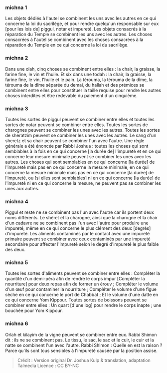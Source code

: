 
### michna 1
Les objets dédiés à l'autel se combinent les uns avec les autres en ce qui concerne la loi du sacrilège, et pour rendre quelqu'un responsable sur eux [pour les lois de] piggul, notar et impureté. Les objets consacrés à la réparation du Temple se combinent les uns avec les autres. Les choses consacrées à l'autel se combinent avec les choses consacrées à la réparation du Temple en ce qui concerne la loi du sacrilège.

### michna 2
Dans une olah, cinq choses se combinent entre elles : la chair, la graisse, la farine fine, le vin et l'huile. Et six dans une todah : la chair, la graisse, la farine fine, le vin, l'huile et le pain. La térouma, la térouma de la dîme, la térouma de la dîme séparée du demai, du hallah et des prémices se combinent entre elles pour constituer la taille requise pour rendre les autres choses interdites et être redevable du paiement d'un cinquième.

### michna 3
Toutes les sortes de piggul peuvent se combiner entre elles et toutes les sortes de notar peuvent se combiner entre elles. Toutes les sortes de charognes peuvent se combiner les unes avec les autres. Toutes les sortes de sheratzim peuvent se combiner les unes avec les autres. Le sang d'un sheretz et sa chair peuvent se combiner l'un avec l'autre. Une règle générale a été énoncée par Rabbi Joshua : toutes les choses qui sont semblables à la fois en ce qui concerne [la durée de] l'impureté et en ce qui concerne leur mesure minimale peuvent se combiner les unes avec les autres. Les choses qui sont semblables en ce qui concerne [la durée] de l'impureté mais pas en ce qui concerne la mesure minimale, en ce qui concerne la mesure minimale mais pas en ce qui concerne [la durée] de l'impureté, ou [si elles sont semblables] ni en ce qui concerne [la durée] de l'impureté ni en ce qui concerne la mesure, ne peuvent pas se combiner les unes aux autres.

### michna 4
Piggul et reste ne se combinent pas l'un avec l'autre car ils portent deux noms différents. Le shéret et la charogne, ainsi que la charogne et la chair d'un cadavre ne se combinent pas l'un avec l'autre pour produire une impureté, même en ce qui concerne le plus clément des deux [degrés] d'impureté. Les aliments contaminés par le contact avec une impureté primaire peuvent se combiner avec ceux contaminés par une impureté secondaire pour affecter l'impureté selon le degré d'impureté le plus faible des deux.

### michna 5
Toutes les sortes d'aliments peuvent se combiner entre elles : Compléter la quantité d'un demi-péra afin de rendre le corps impur [Compléter la nourriture] pour deux repas afin de former un érouv ; Compléter le volume d'un œuf pour contaminer la nourriture ; Compléter le volume d'une figue sèche en ce qui concerne le port de Chabbat ; Et le volume d'une datte en ce qui concerne Yom Kippour. Toutes sortes de boissons peuvent se combiner entre elles : Un quart [d'une log] pour rendre le corps inapte ; une bouchée pour Yom Kippour.

### michna 6
Orlah et kilayim de la vigne peuvent se combiner entre eux. Rabbi Shimon dit : ils ne se combinent pas. Le tissu, le sac, le sac et le cuir, le cuir et la natte se combinent l'un avec l'autre. Rabbi Shimon : Quelle en est la raison ?  Parce qu'ils sont tous sensibles à l'impureté causée par la position assise.

>Crédit : Version original Dr. Joshua Kulp & translation, adaptation Talmedia
>Licence : CC BY-NC